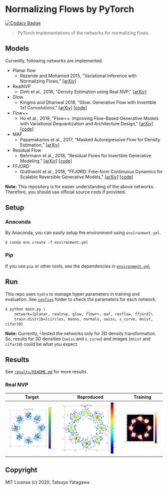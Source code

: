 Normalizing Flows by PyTorch
===

[![Codacy Badge](https://app.codacy.com/project/badge/Grade/95bd163ba34a495789e073b94bd2da3d)](https://www.codacy.com/gh/tatsy/normalizing-flows-pytorch/dashboard?utm_source=github.com&amp;utm_medium=referral&amp;utm_content=tatsy/normalizing-flows-pytorch&amp;utm_campaign=Badge_Grade)

> PyTorch implementations of the networks for normalizing flows.

Models
---

Currently, following networks are implemented.

* Planar flow
  * Rezende and Mohamed 2015, "Variational Inference with Normalizing Flows," [[arXiv]](https://arxiv.org/abs/1505.05770)
* RealNVP
  * Dinh et al., 2016, "Density Estimation using Real NVP," [[arXiv]](https://arxiv.org/abs/1605.08803)
* Glow
  * Kingma and Dhariwal 2018, "Glow: Generative Flow with Invertible 1x1 Convolutions," [[arXiv]](https://arxiv.org/abs/1807.03039v2) [[code]](https://github.com/openai/glow)
* Flow++
  * Ho et al., 2019, "Flow++: Improving Flow-Based Generative Models with Variational Dequantization and Architecture Design," [[arXiv]](https://arxiv.org/abs/1902.00275) [[code]](https://github.com/aravindsrinivas/flowpp)
* MAF
  * Papamakarios et al., 2017, “Masked Autoregressive Flow for Density Estimation,” [[arXiv]](https://arxiv.org/abs/1705.07057)
* Residual Flow
  * Behrmann et al., 2018, "Residual Flows for Invertible Generative Modeling," [[arXiv]](https://arxiv.org/abs/1906.02735) [[code]](https://github.com/rtqichen/residual-flows)
* FFJORD
  * Grathwohl et al., 2018, "FFJORD: Free-form Continuous Dynamics for Scalable Reversible Generative Models," [[arXiv]](https://arxiv.org/abs/1810.01367) [[code]](https://github.com/rtqichen/ffjord)

**Note:**
This repository is for easier understanding of the above networks. Therefore, you should use official source cods if provided.

Setup
---

### Anaconda

By Anaconda, you can easily setup the environment using `environment.yml`.

```shell
$ conda env create -f environment.yml
```

### Pip

If you use `pip` or other tools, see the dependencies in [`environment.yml`](./environment.yml)

Run
---

This repo uses `hydra` to manage hyper parameters in training and evaluation. See [`configs`](./configs) folder to check the parameters for each network.

```shell
$ python main.py \
    network=[planar, realnvp, glow, flow++, maf, resflow, ffjord]\
    train.distrib=[circles, moons, normals, swiss, s_curve, mnist, cifar10]
```

**Note:**
Currently, I tested the networks only for 2D density transformation. So, results for 3D densities (`swiss` and `s_curve`) and images (`mnist` and `cifar10`) could be what you expect.

Results
---

See [`results/README.md`](./results/README.md) for more results.

### Real NVP

| Target | Reproduced | Training |
|:--------:|:------------:|:----:|
| ![](./results/density/realnvp/y_data_020000.jpg) | ![](./results/density/realnvp/y_sample_020000.jpg) | ![](./results/density/realnvp/movie.gif) |





Copyright
---

MIT License (c) 2020, Tatsuya Yatagawa

